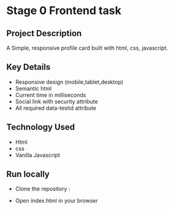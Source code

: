 # Stage 0 Frontend task

## Project Description

A Simple, responsive profile card built with html, css, javascript.

## Key Details

- Responsive design (mobile,tablet,desktop)
- Semantic html
- Current time in milliseconds
- Social link with security attribute
- All required data-testid attribute

## Technology Used

- Html
- css
- Vanilla Javascript

## Run locally

- Clone the repository :

- Open index.html in your browser
